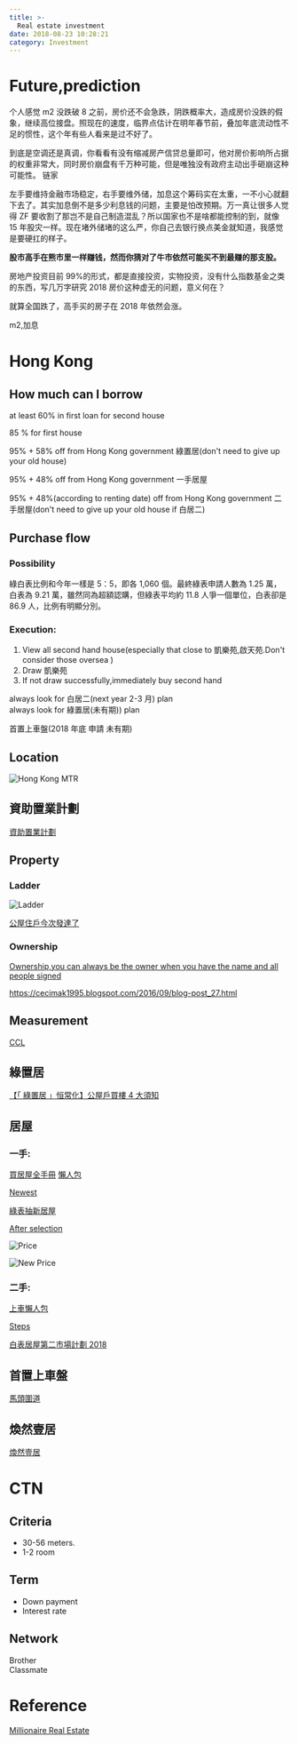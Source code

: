 ```yaml
---
title: >-
  Real estate investment
date: 2018-08-23 10:28:21
category: Investment
---
```


# Future,prediction

个人感觉 m2 没跌破 8 之前，房价还不会急跌，阴跌概率大，造成房价没跌的假象，继续高位接盘。照现在的速度，临界点估计在明年春节前，叠加年底流动性不足的惯性，这个年有些人看来是过不好了。

到底是空调还是真调，你看看有没有缩减房产信贷总量即可，他对房价影响所占据的权重非常大，同时房价崩盘有千万种可能，但是唯独没有政府主动出手砸崩这种可能性。
链家

左手要维持金融市场稳定，右手要维外储，加息这个筹码实在太重，一不小心就翻下去了。其实加息倒不是多少利息钱的问题，主要是怕改预期。万一真让很多人觉得 ZF 要收割了那岂不是自己制造混乱？所以国家也不是啥都能控制的到，就像 15 年股灾一样。现在堵外储堵的这么严，你自己去银行换点美金就知道，我感觉是要硬扛的样子。

**股市高手在熊市里一样赚钱，然而你猜对了牛市依然可能买不到最赚的那支股。**

房地产投资目前 99%的形式，都是直接投资，实物投资，没有什么指数基金之类的东西，写几万字研究 2018 房价这种虚无的问题，意义何在？

就算全国跌了，高手买的房子在 2018 年依然会涨。

m2,加息

# Hong Kong

## How much can I borrow

at least 60% in first loan for second house

85 % for first house

95% + 58% off from Hong Kong government 綠置居(don't need to give up your old house)

95% + 48% off from Hong Kong government 一手居屋

95% + 48%(according to renting date) off from Hong Kong government 二手居屋(don't need to give up your old house if 白居二)

## Purchase flow

### Possibility

綠白表比例和今年一樣是 5：5，即各 1,060 個。最終綠表申請人數為 1.25 萬，白表為 9.21 萬，雖然同為超額認購，但綠表平均約 11.8 人爭一個單位，白表卻是 86.9 人，比例有明顯分別。

### Execution:

1. View all second hand house(especially that close to 凱樂苑,啟天苑.Don't consider those oversea )
2. Draw 凱樂苑
3. If not draw successfully,immediately buy second hand

always look for 白居二(next year 2-3 月) plan  
always look for 綠置居(未有期)) plan

首置上車盤(2018 年底 申請 未有期)

## Location

![Hong Kong MTR](https://upload.wikimedia.org/wikipedia/commons/f/f4/FutureMTRNetworkAfterMerger.png)

## 資助置業計劃

[資助置業計劃](https://www.housingauthority.gov.hk/tc/index.html)

## Property

### Ladder

![Ladder](http://orientaldaily.on.cc/cnt/news/20180630/photo/0630-00176-006b3.jpg)

[公屋住戶今次發達了](https://topick.hket.com/article/1922310/%E6%B8%AF%E4%BA%BA%E9%A6%96%E7%BD%AE%E4%B8%8A%E8%BB%8A%E7%9B%A4%E6%9A%AB%E6%8E%A8%E5%8D%83%E5%96%AE%E4%BD%8D%20%20%20%20%E5%94%90%E6%A6%AE%EF%BC%9A%E5%85%AC%E5%B1%8B%E4%BD%8F%E6%88%B6%E4%BB%8A%E6%AC%A1%E7%99%BC%E9%81%94%E4%BA%86)

### Ownership

[Ownership,you can always be the owner when you have the name and all people signed](https://finance.discuss.com.hk/viewthread.php?tid=26787554)

https://cecimak1995.blogspot.com/2016/09/blog-post_27.html

## Measurement

[CCL](http://www1.centadata.com/cci/cci.htm)

## 綠置居

[【「 綠置居 」恒常化】公屋戶買樓 4 大須知](https://www.moneyhero.com.hk/blog/zh/%E7%B6%A0%E7%BD%AE%E5%B1%85-%E6%81%92%E5%B8%B8%E5%8C%96-%E5%85%AC%E5%B1%8B%E6%88%B6%E8%B2%B7%E6%A8%93%E9%A0%88%E7%9F%A5)

## 居屋

### 一手:

[買居屋全手冊](http://www.etnet.com.hk/www/tc/news/topic_news_detail.php?newsid=8568&page=1&category=special&part=2)
[懶人包](http://www.d18hk.com/hos2018/)

[Newest](https://www.moneyhero.com.hk/blog/zh/%E5%95%9F%E5%BE%B7%E5%95%9F%E5%A4%A9%E8%8B%91%E9%95%B7%E6%B2%99%E7%81%A3%E5%87%B1%E6%A8%82%E8%8B%91-2018-2022%E5%B9%B414%E5%B1%85%E5%B1%8B%E9%A0%85%E7%9B%AE%E7%B8%BD%E8%A6%BD)

[綠表抽新居屋](https://www.moneyhero.com.hk/blog/zh/%E7%B6%A0%E8%A1%A8-%E8%B2%B7%E5%B1%85%E5%B1%8B-%E7%BD%AE%E6%A5%AD%E4%B8%8D%E6%98%AF%E5%A4%A2-%E7%B6%A0%E8%A1%A8%E4%BA%BA%E5%A3%AB%E8%B3%BC%E8%B2%B7%E5%B1%85%E5%B1%8B%E9%9C%80%E7%9F%A5)

[After selection](https://topick.hket.com/article/2035212/%E6%96%B0%E5%B1%85%E5%B1%8B%E5%87%B1%E6%A8%82%E8%8B%91%E8%A3%95%E6%B3%B0%E8%8B%91%E9%9B%99%E5%BB%81%E9%9C%B2%E5%8F%B0%E9%96%93%E9%9A%94%E9%A6%96%E6%9B%9D%E5%85%89%E3%80%80%E6%B8%AC%E9%87%8F%E5%B8%AB%EF%BC%9A%E9%83%A8%E5%88%86%E5%96%AE%E4%BD%8D%E8%A8%AD%E8%A8%88%E4%B8%8D%E5%AF%A6%E7%94%A8)

![Price](https://topick.hket.com/res/v3/image/content/2035000/2035212/hos_1024_1024.jpg)

![New Price](https://cdn.hk01.com/di/media/images/1642119/org/f38a15fb863e1b8ae2c3cb2607f4198a.png/_V8luGyeBSF4xvklm8QNfgqEcPk6meOz11TmytdU5so?v=w1440)

### 二手:

[上車懶人包](http://hk.centanet.com/hos/)

[Steps](https://www.transunion.hk/zh/blog/mortgage/6-things-you-need-to-know-about)

[白表居屋第二市場計劃 2018 ](https://www.housingauthority.gov.hk/mini-site/sms-white-form-2018/tc/index.html)

## 首置上車盤

[馬頭圍道](https://www.moneyhero.com.hk/blog/zh/%E9%A6%96%E7%BD%AE%E4%B8%8A%E8%BB%8A%E7%9B%A4-%E5%B8%82%E5%BB%BA%E5%B1%80-%E9%A6%AC%E9%A0%AD%E5%9C%8D%E9%81%93-%E6%98%A5%E7%94%B0%E8%A1%97-%E9%A6%96%E7%BD%AE%E7%9B%A4%E7%94%B3%E8%AB%8B%E6%94%BB)

## 煥然壹居

[煥然壹居](https://www.google.com.hk/search?q=%E7%85%A5%E7%84%B6%E5%A3%B9%E5%B1%85&oq=%E7%85%A5%E7%84%B6%E5%A3%B9%E5%B1%85&aqs=chrome..69i57&sourceid=chrome&ie=UTF-8)

# CTN

## Criteria

- 30-56 meters.
- 1-2 room

## Term

- Down payment
- Interest rate

## Network

Brother  
Classmate

# Reference

[Millionaire Real Estate](/2018/08/24/investment/real-estate-resource.html)
